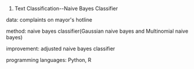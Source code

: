 1. Text Classification--Naive Bayes Classifier

  data: complaints on mayor's hotline
  
  method: naive bayes classifier(Gaussian naive bayes and Multinomial naive bayes)
  
  improvement: adjusted naive bayes classifier
  
  programming languages: Python, R

